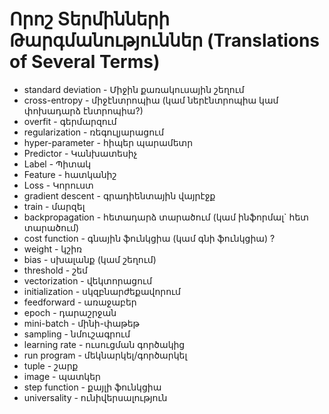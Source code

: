 # Որոշ Տերմինների Թարգմանություններ (Translations of Several Terms)

- standard deviation - Միջին քառակուսային շեղում
- cross-entropy - միջէնտրոպիա (կամ ներէնտրոպիա կամ փոխադարձ էնտրոպիա?)
- overfit - գերմարզում
- regularization - ռեգուլյարացում
- hyper-parameter - հիպեր պարամետր
- Predictor - Կանխատեսիչ
- Label - Պիտակ
- Feature - հատկանիշ
- Loss - Կորուստ
- gradient descent - գրադիենտային վայրէջք
- train - մարզել
- backpropagation - հետադարձ տարածում (կամ ինֆորմալ` հետ տարածում)
- cost function - գնային ֆունկցիա (կամ գնի ֆունկցիա) ?
- weight - կշիռ
- bias - սխալանք (կամ շեղում)
- threshold - շեմ
- vectorization - վեկտորացում
- initialization - սկզբնարժեքավորում
- feedforward - առաջաբեր
- epoch - դարաշրջան
- mini-batch - մինի-փաթեթ
- sampling - նմուշագրում
- learning rate - ուսուցման գործակից
- run program - մեկնարկել/գործարկել
- tuple - շարք
- image - պատկեր
- step function - քայլի ֆունկցիա
- universality - ունիվերսալություն
